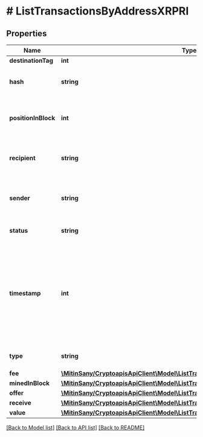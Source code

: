 # # ListTransactionsByAddressXRPRI

## Properties

Name | Type | Description | Notes
------------ | ------------- | ------------- | -------------
**destinationTag** | **int** |  | [optional]
**hash** | **string** | Represents the hash of the XRP transaction. |
**positionInBlock** | **int** | Represents the index position of the transaction in the block. |
**recipient** | **string** | String representation of the transaction to address |
**sender** | **string** | String representation of the transaction from address |
**status** | **string** | Defines the status of the transaction. |
**timestamp** | **int** | Defines the exact date/time in Unix Timestamp when this transaction was mined, confirmed or first seen in Mempool, if it is unconfirmed. |
**type** | **string** | Specifies the type of the transaction. |
**fee** | [**\MitinSany/CryptoapisApiClient\Model\ListTransactionsByAddressXRPRIFee**](ListTransactionsByAddressXRPRIFee.md) |  |
**minedInBlock** | [**\MitinSany/CryptoapisApiClient\Model\ListTransactionsByAddressXRPRIMinedInBlock**](ListTransactionsByAddressXRPRIMinedInBlock.md) |  |
**offer** | [**\MitinSany/CryptoapisApiClient\Model\ListTransactionsByAddressXRPRIOffer**](ListTransactionsByAddressXRPRIOffer.md) |  |
**receive** | [**\MitinSany/CryptoapisApiClient\Model\ListTransactionsByAddressXRPRIReceive**](ListTransactionsByAddressXRPRIReceive.md) |  |
**value** | [**\MitinSany/CryptoapisApiClient\Model\ListTransactionsByAddressXRPRIValue**](ListTransactionsByAddressXRPRIValue.md) |  |

[[Back to Model list]](../../README.md#models) [[Back to API list]](../../README.md#endpoints) [[Back to README]](../../README.md)
